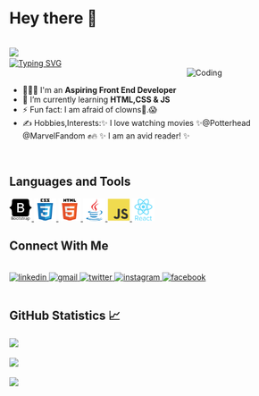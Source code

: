 # Hey there :wave:
<br/><img src="https://readme-typing-svg.herokuapp.com?font=Lobster&size=30&pause=1000&color=d96736&width=435&lines=I'm+Vidhi+Jain!;" style="max-width: 100%;">
<br/>
<a href="https://git.io/typing-svg"><img src="https://readme-typing-svg.herokuapp.com?font=Lobster&pause=1000&color=28b7eb&multiline=true&width=435&lines=I+am+a+passionate+Frontend+Developer+from+India!" alt="Typing SVG" /></a><br/>
<img align="right" width="37%" src="https://mir-s3-cdn-cf.behance.net/project_modules/disp/601014116770475.6068beff4640a.gif" alt="Coding" />
<br/>

- 👩🏼‍💻 I'm an **Aspiring Front End Developer**
- 🌱 I’m currently learning **HTML,CSS & JS**
- ⚡ Fun fact: I am afraid of clowns🤡.😱
- ✍️ Hobbies,Interests:✨ I love watching movies ✨@Potterhead @MarvelFandom ✊🔥 ✨ I am an avid reader! ✨
<br/>

## Languages and Tools
<p align="left"> 
<a href="https://getbootstrap.com" target="_blank" rel="noreferrer"> <img src="https://raw.githubusercontent.com/devicons/devicon/master/icons/bootstrap/bootstrap-plain-wordmark.svg" alt="bootstrap" width="40" height="40"/> </a> 
<a href="https://www.w3schools.com/css/" target="_blank" rel="noreferrer"> <img src="https://raw.githubusercontent.com/devicons/devicon/master/icons/css3/css3-original-wordmark.svg" alt="css3" width="40" height="40"/> </a>
<a href="https://www.w3.org/html/" target="_blank" rel="noreferrer"> <img src="https://raw.githubusercontent.com/devicons/devicon/master/icons/html5/html5-original-wordmark.svg" alt="html5" width="40" height="40"/> </a> 
<a href="https://www.java.com" target="_blank" rel="noreferrer"> <img src="https://raw.githubusercontent.com/devicons/devicon/master/icons/java/java-original.svg" alt="java" width="40" height="40"/> </a> 
<a href="https://developer.mozilla.org/en-US/docs/Web/JavaScript" target="_blank" rel="noreferrer"> <img src="https://raw.githubusercontent.com/devicons/devicon/master/icons/javascript/javascript-original.svg" alt="javascript" width="40" height="40"/> </a>
<a href="https://www.java.com" target="_blank" rel="noreferrer"> <img src="https://raw.githubusercontent.com/devicons/devicon/master/icons/react/react-original-wordmark.svg" alt="java" width="40" height="40"/> </a>
</p>

## Connect With Me
<br/>
<div>
<a href="https://www.linkedin.com/in/vidhi-jain-b46b0a215/">
<img src="https://img.icons8.com/color/1x/linkedin.png" alt="linkedin" />
</a>
<a href="mailto:vidhijain3003@gmail.com">
<img src="https://img.icons8.com/color/1x/gmail-new.png" alt="gmail" />
</a>
<a href="https://twitter.com/Its_Vee_Jain">
<img src="https://img.icons8.com/fluency/1x/twitter.png" alt="twitter" />
</a>
<a href="https://www.instagram.com/itsveejain/">
<img src="https://img.icons8.com/color/1x/instagram-new.png" alt="instagram" />
</a>
 <a href="https://www.facebook.com/profile.php?id=100013177326925">
<img src="https://img.icons8.com/fluency/1x/facebook-new.png" alt="facebook" />
</a>
</div>
</br>

## GitHub Statistics 📈
<p align="center">
 
   <img align="center" src="https://github-readme-streak-stats.herokuapp.com/?user=vi3003&theme=transparent" /><br/><br/>
   <img align="center" src="https://github-readme-stats.vercel.app/api/top-langs?username=vi3003&show_icons=true&locale=en&layout=compact&theme=transparent" /><br/><br/>
  <img align="center" src="https://github-readme-stats.vercel.app/api?username=vi3003&show_icons=true&theme=transparent" />
</p>


<!---
vi3003/vi3003 is a ✨ special ✨ repository because its `README.md` (this file) appears on your GitHub profile.
You can click the Preview link to take a look at your changes.
--->
